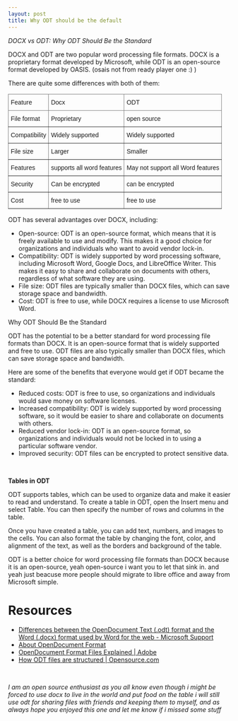 ```yaml
---
layout: post
title: Why ODT should be the default
---
```


*DOCX vs ODT: Why ODT Should Be the Standard*


DOCX and ODT are two popular word processing file formats. DOCX is a proprietary format developed by Microsoft, while ODT is an open-source format developed by OASIS. (osais not from ready player one :) )

There are quite some differences with both of them:

<style type="text/css">
.tg  {border-collapse:collapse;border-spacing:0;}
.tg td{border-color:black;border-style:solid;border-width:1px;font-family:Arial, sans-serif;font-size:14px;
  overflow:hidden;padding:10px 5px;word-break:normal;}
.tg th{border-color:black;border-style:solid;border-width:1px;font-family:Arial, sans-serif;font-size:14px;
  font-weight:normal;overflow:hidden;padding:10px 5px;word-break:normal;}
.tg .tg-0pky{border-color:inherit;text-align:left;vertical-align:top}
</style>
<table class="tg">
<thead>
  <tr>
    <th class="tg-0pky">Feature</th>
    <th class="tg-0pky">Docx</th>
    <th class="tg-0pky">ODT</th>
  </tr>
</thead>
<tbody>
  <tr>
    <td class="tg-0pky">File format</td>
    <td class="tg-0pky">Proprietary</td>
    <td class="tg-0pky">open source </td>
  </tr>
  <tr>
    <td class="tg-0pky">Compatibility</td>
    <td class="tg-0pky">Widely supported</td>
    <td class="tg-0pky">Widely supported</td>
  </tr>
  <tr>
    <td class="tg-0pky">File size</td>
    <td class="tg-0pky">Larger</td>
    <td class="tg-0pky">Smaller</td>
  </tr>
  <tr>
    <td class="tg-0pky">Features</td>
    <td class="tg-0pky">supports all word features</td>
    <td class="tg-0pky">May not support all Word features</td>
  </tr>
  <tr>
    <td class="tg-0pky">Security</td>
    <td class="tg-0pky">Can be encrypted</td>
    <td class="tg-0pky">can be encrypted</td>
  </tr>
  <tr>
    <td class="tg-0pky">Cost</td>
    <td class="tg-0pky">free to use</td>
    <td class="tg-0pky">free to use</td>
  </tr>
</tbody>
</table>


ODT has several advantages over DOCX, including:

- Open-source: ODT is an open-source format, which means that it is freely available to use and modify. This makes it a good choice for organizations and individuals who want to avoid vendor lock-in.
- Compatibility: ODT is widely supported by word processing software, including Microsoft Word, Google Docs, and LibreOffice Writer. This makes it easy to share and collaborate on documents with others, regardless of what software they are using.
- File size: ODT files are typically smaller than DOCX files, which can save storage space and bandwidth.
- Cost: ODT is free to use, while DOCX requires a license to use Microsoft Word.

Why ODT Should Be the Standard

ODT has the potential to be a better standard for word processing file formats than DOCX. It is an open-source format that is widely supported and free to use. ODT files are also typically smaller than DOCX files, which can save storage space and bandwidth.

Here are some of the benefits that everyone would get if ODT became the standard:

- Reduced costs: ODT is free to use, so organizations and individuals would save money on software licenses.
- Increased compatibility: ODT is widely supported by word processing software, so it would be easier to share and collaborate on documents with others.
- Reduced vendor lock-in: ODT is an open-source format, so organizations and individuals would not be locked in to using a particular software vendor.
- Improved security: ODT files can be encrypted to protect sensitive data.

<br>

**Tables in ODT**

ODT supports tables, which can be used to organize data and make it easier to read and understand. To create a table in ODT, open the Insert menu and select Table. You can then specify the number of rows and columns in the table.

Once you have created a table, you can add text, numbers, and images to the cells. You can also format the table by changing the font, color, and alignment of the text, as well as the borders and background of the table.

ODT is a better choice for word processing file formats than DOCX because it is an open-source, yeah open-source i want you to let that sink in. 
and yeah just beacuse more people should migrate to libre office and away from Microsoft simple. 

# Resources 
- [Differences between the OpenDocument Text (.odt) format and the Word (.docx) format used by Word for the web - Microsoft Support](https://support.microsoft.com/en-au/office/differences-between-the-opendocument-text-odt-format-and-the-word-docx-format-used-by-word-for-the-web-1183ee75-0aae-47c2-b2ba-0c839135011f)
- [About OpenDocument Format](https://opendocumentformat.org/aboutODF/)
- [OpenDocument Format Files Explained | Adobe](https://www.adobe.com/uk/acrobat/resources/document-files/open-doc.html)
- [How ODT files are structured | Opensource.com](https://opensource.com/article/22/8/odt-files)


<br>

*I am an open source enthusiast as you all know even though i might be forced to use docx to live in the world and put food on the table i will still use odt for sharing files with friends and keeping them to myself, and as always hope you enjoyed this one and let me know if i missed some stuff*
